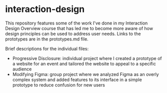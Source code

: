 # interaction-design

This repository features some of the work I've done in my Interaction Design Overview course that has led me to become more aware of how design principles can be used to address user needs. Links to the prototypes are in the prototypes.md file.

Brief descriptions for the individual files:
- Progressive Disclosure: individual project where I created a prototype of a website for an event and tailored the website to appeal to a specific audience
- Modifying Figma: group project where we analyzed Figma as an overly complex system and added features to its interface in a simple prototype to reduce confusion for new users



